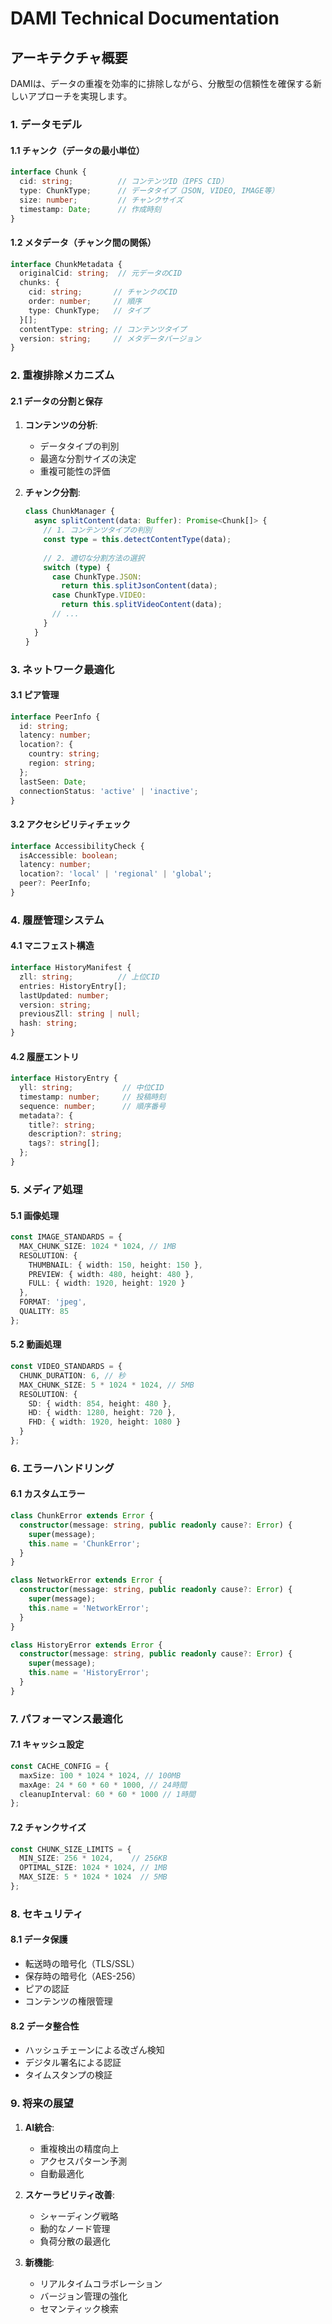 # DAMI Technical Documentation

## アーキテクチャ概要

DAMIは、データの重複を効率的に排除しながら、分散型の信頼性を確保する新しいアプローチを実現します。

### 1. データモデル

#### 1.1 チャンク（データの最小単位）

```typescript
interface Chunk {
  cid: string;          // コンテンツID（IPFS CID）
  type: ChunkType;      // データタイプ（JSON, VIDEO, IMAGE等）
  size: number;         // チャンクサイズ
  timestamp: Date;      // 作成時刻
}
```

#### 1.2 メタデータ（チャンク間の関係）

```typescript
interface ChunkMetadata {
  originalCid: string;  // 元データのCID
  chunks: {
    cid: string;       // チャンクのCID
    order: number;     // 順序
    type: ChunkType;   // タイプ
  }[];
  contentType: string; // コンテンツタイプ
  version: string;     // メタデータバージョン
}
```

### 2. 重複排除メカニズム

#### 2.1 データの分割と保存

1. **コンテンツの分析**:
   - データタイプの判別
   - 最適な分割サイズの決定
   - 重複可能性の評価

2. **チャンク分割**:
   ```typescript
   class ChunkManager {
     async splitContent(data: Buffer): Promise<Chunk[]> {
       // 1. コンテンツタイプの判別
       const type = this.detectContentType(data);
       
       // 2. 適切な分割方法の選択
       switch (type) {
         case ChunkType.JSON:
           return this.splitJsonContent(data);
         case ChunkType.VIDEO:
           return this.splitVideoContent(data);
         // ...
       }
     }
   }
   ```

### 3. ネットワーク最適化

#### 3.1 ピア管理

```typescript
interface PeerInfo {
  id: string;
  latency: number;
  location?: {
    country: string;
    region: string;
  };
  lastSeen: Date;
  connectionStatus: 'active' | 'inactive';
}
```

#### 3.2 アクセシビリティチェック

```typescript
interface AccessibilityCheck {
  isAccessible: boolean;
  latency: number;
  location?: 'local' | 'regional' | 'global';
  peer?: PeerInfo;
}
```

### 4. 履歴管理システム

#### 4.1 マニフェスト構造

```typescript
interface HistoryManifest {
  zll: string;          // 上位CID
  entries: HistoryEntry[];
  lastUpdated: number;
  version: string;
  previousZll: string | null;
  hash: string;
}
```

#### 4.2 履歴エントリ

```typescript
interface HistoryEntry {
  yll: string;           // 中位CID
  timestamp: number;     // 投稿時刻
  sequence: number;      // 順序番号
  metadata?: {
    title?: string;
    description?: string;
    tags?: string[];
  };
}
```

### 5. メディア処理

#### 5.1 画像処理

```typescript
const IMAGE_STANDARDS = {
  MAX_CHUNK_SIZE: 1024 * 1024, // 1MB
  RESOLUTION: {
    THUMBNAIL: { width: 150, height: 150 },
    PREVIEW: { width: 480, height: 480 },
    FULL: { width: 1920, height: 1920 }
  },
  FORMAT: 'jpeg',
  QUALITY: 85
};
```

#### 5.2 動画処理

```typescript
const VIDEO_STANDARDS = {
  CHUNK_DURATION: 6, // 秒
  MAX_CHUNK_SIZE: 5 * 1024 * 1024, // 5MB
  RESOLUTION: {
    SD: { width: 854, height: 480 },
    HD: { width: 1280, height: 720 },
    FHD: { width: 1920, height: 1080 }
  }
};
```

### 6. エラーハンドリング

#### 6.1 カスタムエラー

```typescript
class ChunkError extends Error {
  constructor(message: string, public readonly cause?: Error) {
    super(message);
    this.name = 'ChunkError';
  }
}

class NetworkError extends Error {
  constructor(message: string, public readonly cause?: Error) {
    super(message);
    this.name = 'NetworkError';
  }
}

class HistoryError extends Error {
  constructor(message: string, public readonly cause?: Error) {
    super(message);
    this.name = 'HistoryError';
  }
}
```

### 7. パフォーマンス最適化

#### 7.1 キャッシュ設定

```typescript
const CACHE_CONFIG = {
  maxSize: 100 * 1024 * 1024, // 100MB
  maxAge: 24 * 60 * 60 * 1000, // 24時間
  cleanupInterval: 60 * 60 * 1000 // 1時間
};
```

#### 7.2 チャンクサイズ

```typescript
const CHUNK_SIZE_LIMITS = {
  MIN_SIZE: 256 * 1024,    // 256KB
  OPTIMAL_SIZE: 1024 * 1024, // 1MB
  MAX_SIZE: 5 * 1024 * 1024  // 5MB
};
```

### 8. セキュリティ

#### 8.1 データ保護

- 転送時の暗号化（TLS/SSL）
- 保存時の暗号化（AES-256）
- ピアの認証
- コンテンツの権限管理

#### 8.2 データ整合性

- ハッシュチェーンによる改ざん検知
- デジタル署名による認証
- タイムスタンプの検証

### 9. 将来の展望

1. **AI統合**:
   - 重複検出の精度向上
   - アクセスパターン予測
   - 自動最適化

2. **スケーラビリティ改善**:
   - シャーディング戦略
   - 動的なノード管理
   - 負荷分散の最適化

3. **新機能**:
   - リアルタイムコラボレーション
   - バージョン管理の強化
   - セマンティック検索
